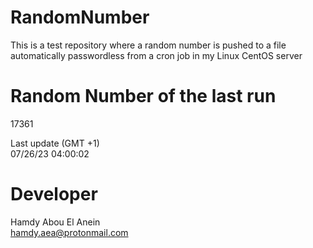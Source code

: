 # RandomNumber    
This is a test repository where a random number is pushed to a file automatically passwordless from a cron job in my Linux CentOS server    
# Random Number of the last run   
17361
      
Last update (GMT +1)    
07/26/23 04:00:02
# Developer    
Hamdy Abou El Anein   
hamdy.aea@protonmail.com
